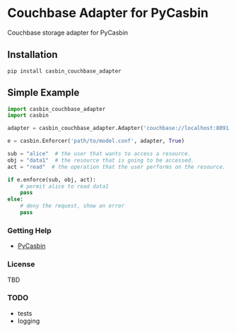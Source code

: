 Couchbase Adapter for PyCasbin 
====

Couchbase storage adapter for PyCasbin

## Installation

```
pip install casbin_couchbase_adapter
```

## Simple Example

```python
import casbin_couchbase_adapter
import casbin

adapter = casbin_couchbase_adapter.Adapter('couchbase://localhost:8091', 'bucket', 'user', 'password')

e = casbin.Enforcer('path/to/model.conf', adapter, True)

sub = "alice"  # the user that wants to access a resource.
obj = "data1"  # the resource that is going to be accessed.
act = "read"  # the operation that the user performs on the resource.

if e.enforce(sub, obj, act):
    # permit alice to read data1
    pass
else:
    # deny the request, show an error
    pass
```


### Getting Help

- [PyCasbin](https://github.com/casbin/pycasbin)

### License

TBD

### TODO
* tests
* logging